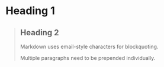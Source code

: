 # Heading 1

> ## Heading 2
> 
> Markdown uses email-style
characters for blockquoting.
>
> Multiple paragraphs need to be prepended individually.
